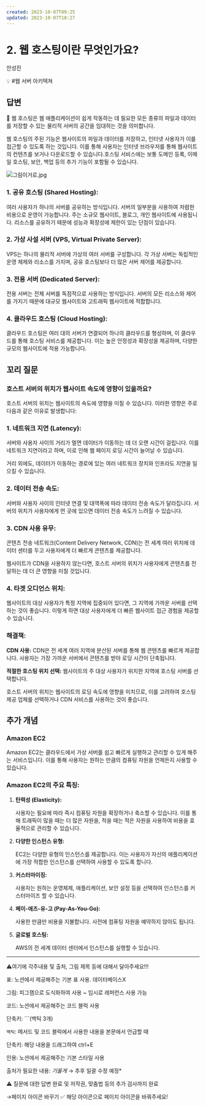 ```yaml
---
created: 2023-10-07T09:25
updated: 2023-10-07T18:27
---
```

# 2. 웹 호스팅이란 무엇인가요?

안성진

💡 #웹 서버 아키텍쳐

## 답변

<aside>
📌 웹 호스팅은 웹 애플리케이션이 쉽게 작동하는 데 필요한 모든 종류의 파일과 데이터를 저장할 수 있는 물리적 서버의 공간을 임대하는 것을 의미합니다.

웹 호스팅의 주된 기능은 웹사이트의 파일과 데이터를 저장하고, 인터넷 사용자가 이를 접근할 수 있도록 하는 것입니다. 이를 통해 사용자는 인터넷 브라우저를 통해 웹사이트의 컨텐츠를 보거나 다운로드할 수 있습니다.호스팅 서비스에는 보통 도메인 등록, 이메일 호스팅, 보안, 백업 등의 추가 기능이 포함될 수 있습니다.

</aside>

![그림이거로.jpg](%25EA%25B7%25B8%25EB%25A6%25BC%25EC%259D%25B4%25EA%25B1%25B0%25EB%25A1%259C.jpg)

### 1. **공유 호스팅 (Shared Hosting):**

여러 사용자가 하나의 서버를 공유하는 방식입니다. 서버의 일부분을 사용하여 저렴한 비용으로 운영이 가능합니다. 주는 소규모 웹사이트, 블로그, 개인 웹사이트에 사용됩니다. 리소스를 공유하기 때문에 성능과 확장성에 제한이 있는 단점이 있습니다.

### 2. **가상 사설 서버 (VPS, Virtual Private Server):**

VPS는 하나의 물리적 서버에 가상의 여러 서버를 구성합니다. 각 가상 서버는 독립적인 운영 체제와 리소스를 가지며, 공유 호스팅보다 더 많은 서버 제어를 제공합니다.

### 3. **전용 서버 (Dedicated Server):**

전용 서버는 전체 서버를 독점적으로 사용하는 방식입니다. 서버의 모든 리소스와 제어를 가지기 때문에 대규모 웹사이트와 고트래픽 웹사이트에 적합합니다.

### 4. **클라우드 호스팅 (Cloud Hosting):**

클라우드 호스팅은 여러 대의 서버가 연결되어 하나의 클라우드를 형성하며, 이 클라우드를 통해 호스팅 서비스를 제공합니다. 이는 높은 안정성과 확장성을 제공하며, 다양한 규모의 웹사이트에 적용 가능합니다.

## **꼬리 질문**

### 호스트 서버의 위치가 웹사이트 속도에 영향이 있을까요?

호스트 서버의 위치는 웹사이트의 속도에 영향을 미칠 수 있습니다. 이러한 영향은 주로 다음과 같은 이유로 발생합니다:

### **1. 네트워크 지연 (Latency):**

서버와 사용자 사이의 거리가 멀면 데이터가 이동하는 데 더 오랜 시간이 걸립니다. 이를 네트워크 지연이라고 하며, 이로 인해 웹 페이지 로딩 시간이 늘어날 수 있습니다.

거리 외에도, 데이터가 이동하는 경로에 있는 여러 네트워크 장치와 인프라도 지연을 일으킬 수 있습니다.

### **2. 데이터 전송 속도:**

서버와 사용자 사이의 인터넷 연결 및 대역폭에 따라 데이터 전송 속도가 달라집니다. 서버의 위치가 사용자에게 먼 곳에 있으면 데이터 전송 속도가 느려질 수 있습니다.

### **3. CDN 사용 유무:**

콘텐츠 전송 네트워크(Content Delivery Network, CDN)는 전 세계 여러 위치에 데이터 센터를 두고 사용자에게 더 빠르게 콘텐츠를 제공합니다.

웹사이트가 CDN을 사용하지 않는다면, 호스트 서버의 위치가 사용자에게 콘텐츠를 전달하는 데 더 큰 영향을 미칠 것입니다.

### **4. 타겟 오디언스 위치:**

웹사이트의 대상 사용자가 특정 지역에 집중되어 있다면, 그 지역에 가까운 서버를 선택하는 것이 좋습니다. 이렇게 하면 대상 사용자에게 더 빠른 웹사이트 접근 경험을 제공할 수 있습니다.

### **해결책:**

**CDN 사용:** CDN은 전 세계 여러 지역에 분산된 서버를 통해 웹 콘텐츠를 빠르게 제공합니다. 사용자는 가장 가까운 서버에서 콘텐츠를 받아 로딩 시간이 단축됩니다.

**적절한 호스팅 위치 선택:** 웹사이트의 주 대상 사용자가 위치한 지역에 호스팅 서버를 선택합니다.

호스트 서버의 위치는 웹사이트의 로딩 속도에 영향을 미치므로, 이를 고려하여 호스팅 제공 업체를 선택하거나 CDN 서비스를 사용하는 것이 좋습니다.

## 추가 개념

### **Amazon** EC2

Amazon EC2는 클라우드에서 가상 서버를 쉽고 빠르게 실행하고 관리할 수 있게 해주는 서비스입니다. 이를 통해 사용자는 원하는 만큼의 컴퓨팅 자원을 언제든지 사용할 수 있습니다.

### **Amazon EC2의 주요 특징:**

1. **탄력성 (Elasticity):**
    
    사용자는 필요에 따라 즉시 컴퓨팅 자원을 확장하거나 축소할 수 있습니다. 이를 통해 트래픽이 많을 때는 더 많은 자원을, 적을 때는 적은 자원을 사용하여 비용을 효율적으로 관리할 수 있습니다.
    
2. **다양한 인스턴스 유형:**
    
    EC2는 다양한 유형의 인스턴스를 제공합니다. 이는 사용자가 자신의 애플리케이션에 가장 적합한 인스턴스를 선택하여 사용할 수 있도록 합니다.
    
3. **커스터마이징:**
    
    사용자는 원하는 운영체제, 애플리케이션, 보안 설정 등을 선택하여 인스턴스를 커스터마이즈 할 수 있습니다.
    
4. **페이-애즈-유-고 (Pay-As-You-Go):**
    
    사용한 만큼만 비용을 지불합니다. 사전에 컴퓨팅 자원을 예약하지 않아도 됩니다.
    
5. **글로벌 호스팅:**
    
    AWS의 전 세계 데이터 센터에서 인스턴스를 실행할 수 있습니다.
    

---

⚠️여기에 각주내용 및 출처, 그림 제목 등에 대해서 달아주세요!!!

표: 노션에서 제공해주는 기본 표 사용. 데이터베이스X

그림: 피그잼으로 도식화하여 사용 ~ 임시로 레퍼런스 사용 가능

코드: 노션에서 제공해주는 코드 블럭 사용 

단축키: ```(백틱 3개)

`백틱`: 메서드 및 코드 블럭에서 사용한 내용을 본문에서 언급할 때 

단축키: 해당 내용을 드래그하여 ctrl+E

인용: 노션에서 제공해주는 기본 스타일 사용

출처가 필요한 내용: *기울게* → 추후 일괄 수정 예정*

⚠️ 질문에 대한 답변 완료 및 저작권, 맞춤법 등의 추가 검사까지 완료

→페이지 아이콘 바꾸기 ✅ 해당 아이콘으로 페이지 아이콘을 바꿔주세요!